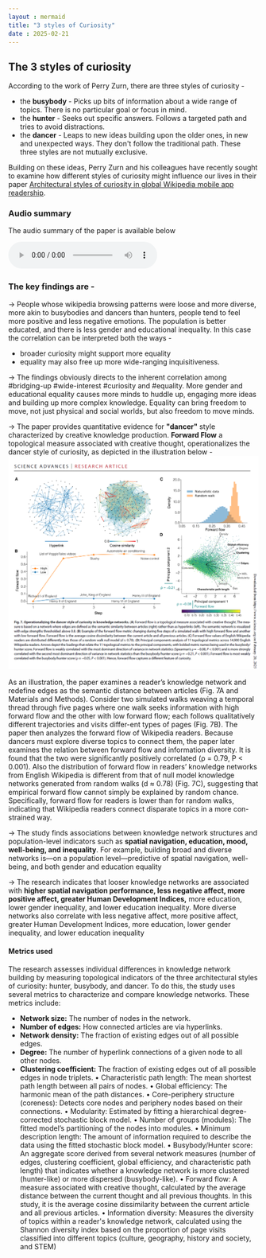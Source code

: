```yaml
---
layout : mermaid
title: "3 styles of Curiosity"
date : 2025-02-21
---
```


## The 3 styles of curiosity  

According to the work of Perry Zurn, there are three styles of curiosity - 
- the **busybody** - Picks up bits of information about a wide range of topics. There is no particular goal or focus in mind.
- the **hunter** - Seeks out specific answers. Follows a targeted path and tries to avoid distractions.
- the **dancer** - Leaps to new ideas building upon the older ones, in new and unexpected ways. They don't follow the traditional path.
These three styles are not mutually exclusive.

Building on these ideas, Perry Zurn and his colleagues have recently sought to examine how different styles of curiosity might influence our lives in their paper [Architectural styles of curiosity in global Wikipedia mobile app readership](https://www.science.org/doi/10.1126/sciadv.adn3268).

### Audio summary

The audio summary of the paper is available below

<audio controls>
  <source src="/assets/humanism/arch-styles-curiosity.mp3" type="audio/mpeg">
  Your browser does not support the audio element.
</audio>


### The key findings are - 

→ People whose wikipedia browsing patterns were loose and more diverse, more akin to busybodies and dancers than hunters, people tend to feel more positive and less negative emotions. The population is better educated, and there is less gender and educational inequality.
In this case the correlation can be interpreted both the ways - 
- broader curiosity might support more equality 
- equality may also free up more wide-ranging inquisitiveness.

→ The findings obviously directs to the inherent correlation among #bridging-up #wide-interest #curiosity and #equality. More gender and educational equality causes more minds to huddle up, engaging more ideas and building up more complex knowledge. Equality can bring freedom to move, not just physical and social worlds, but also freedom to move minds. 

→ The paper provides quantitative evidence for **"dancer"** style characterized by creative knowledge production. **Forward Flow** a topological measure associated with creative thought, operationalizes the dancer style of curiosity, as depicted in the illustration below - 
![](../../../images/humanism/fwd-flow.png)

As an illustration, the paper examines a reader’s knowledge network and redefine edges as the semantic distance between articles (Fig. 7A and Materials and Methods). Consider two simulated walks weaving a temporal thread through five pages where one walk seeks information with high forward flow and the other with low forward flow; each follows qualitatively different trajectories and visits differ-ent types of pages (Fig. 7B).
The paper then analyzes the forward flow of Wikipedia readers. Because dancers must explore diverse topics to connect them, the paper later examines the relation between forward flow and information diversity. It is found that the two were significantly positively correlated (ρ = 0.79, P < 0.001). Also the distribution of forward flow in readers’ knowledge networks from English Wikipedia is different from that of null model knowledge networks generated from random walks (d ≈ 0.78) (Fig. 7C), suggesting that empirical forward flow cannot simply be explained by random chance. Specifically, forward flow for readers is lower than for random walks, indicating that Wikipedia readers connect disparate topics in a more con-strained way.

→ The study finds associations between knowledge network structures and population-level indicators such as **spatial navigation, education, mood, well-being, and inequality**.  For example, building broad and diverse networks is—on a population level—predictive of spatial navigation, well- being, and both gender and education equality

→ The research indicates that looser knowledge networks are associated with **higher spatial navigation performance, less negative affect, more positive affect, greater Human Development Indices,** more education, lower gender inequality, and lower education inequality. More diverse networks also correlate with less negative affect, more positive affect, greater Human Development Indices, more education, lower gender inequality, and lower education inequality

#### Metrics used

The research assesses individual differences in knowledge network building by measuring topological indicators of the three architectural styles of curiosity: hunter, busybody, and dancer. To do this, the study uses several metrics to characterize and compare knowledge networks. These metrics include:

- **Network size:** The number of nodes in the network.
- **Number of edges:** How connected articles are via hyperlinks.
- **Network density:** The fraction of existing edges out of all possible edges.
- **Degree:** The number of hyperlink connections of a given node to all other nodes.
- **Clustering coefficient:** The fraction of existing edges out of all possible edges in node triplets.
•
Characteristic path length: The mean shortest path length between all pairs of nodes.
•
Global efficiency: The harmonic mean of the path distances.
•
Core-periphery structure (coreness): Detects core nodes and periphery nodes based on their connections.
•
Modularity: Estimated by fitting a hierarchical degree-corrected stochastic block model.
•
Number of groups (modules): The fitted model’s partitioning of the nodes into modules.
•
Minimum description length: The amount of information required to describe the data using the fitted stochastic block model.
•
Busybody/Hunter score: An aggregate score derived from several network measures (number of edges, clustering coefficient, global efficiency, and characteristic path length) that indicates whether a knowledge network is more clustered (hunter-like) or more dispersed (busybody-like).
•
Forward flow: A measure associated with creative thought, calculated by the average distance between the current thought and all previous thoughts. In this study, it is the average cosine dissimilarity between the current article and all previous articles.
•
Information diversity: Measures the diversity of topics within a reader's knowledge network, calculated using the Shannon diversity index based on the proportion of page visits classified into different topics (culture, geography, history and society, and STEM) 

